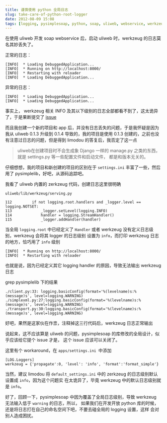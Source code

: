 ```yaml
---
title: 谨慎使用 python 全局日志
slug: take-care-of-python-root-logger
date: 2012-08-09 15:08
tags: [logging, pysimplesoap, python, soap, uliweb, webservice, werkzeug]
---
```


在使用 uliweb 开发 soap webservice 后，启动 uliweb 时，werkzeug 的日志莫名其妙丢失了。

正常的日志：

    [INFO]  * Loading DebuggedApplication...
    [INFO]  * Running on http://localhost:8000/
    [INFO]  * Restarting with reloader
    [INFO]  * Loading DebuggedApplication...

异常的日志：

    [INFO]  * Loading DebuggedApplication...
    [INFO]  * Loading DebuggedApplication...

事实上， werkzeug 相关 INFO 及其以下级别的日志全部都看不到了，这太诡异了，于是果断提交了 [issue][1]

而且我创建一个新的项目和 app 后，并没有日志丢失的问题，于是我怀疑是因为我从 uliweb 0.1.3 升级到 0.1.4 
导致的，我的项目是使用 0.1.3 创建的，之前也没有注意过日志的问题，但是得到 limodou 的答复后，我否定了这一点

> uliweb在创建项目时不会生成象 Django 一样的 manage.py 之类的东西，就是 settings.py 等一些配置文件和启动文件，
> 都是和版本无关的。

仔细想想，我的项目和新创建的项目的区别在于 `settings.ini` 丰富了一些，然后用了 pysimplelib，好吧，从源码追踪吧。

我看了 uliweb 内置的 zerkzeug 代码，创建日志这里很明确

`uliweb/lib/werkzeug/serving.py`

    112         if not logging.root.handlers and _logger.level == logging.NOTSET:
    113             _logger.setLevel(logging.INFO)
    114             handler = logging.StreamHandler()
    115             _logger.addHandler(handler)

当全局 `logging.root` 中已经定义了 `Handler` 或者 werkzeug 没有定义日志级别，werkzeug 会将其 logger 的日志级别
设置为 `info`，而打印 werkzeug 日志的地方，恰巧用了 `info` 级别

    [INFO]  * Running on http://localhost:8000/
    [INFO]  * Restarting with reloader

也就是说，因为已经定义其它 logging handler 的原因，导致无法输出 werkzeug 日志

grep pysimplelib 下的结果

    ./client.py:33: logging.basicConfig(format='%(levelname)s:%(message)s', level=logging.WARNING)
    ./simplexml.py:27:logging.basicConfig(format='%(levelname)s:%(message)s', level=logging.WARNING)
    ./transport.py:30:logging.basicConfig(format='%(levelname)s:%(message)s', level=logging.WARNING)

好吧，果然是这家伙在作祟，注释掉这三行代码后，werkzeug 日志正常输出

说起来，这不应该算是 uliweb 的问题，pysimplesoap 的库修改的全局设计，似乎应该给它提个 issue 才是，
这个 issue 应该可以关闭了。

这里有个 workaround，在 `apps/settings.ini `中添加

    [LOG.Loggers]
    werkzeug = {'propagate':0, 'level': 'info', 'format':'format_simple'}

当然，建议 limodou 将 `default_settings.ini` 中的 zerkzeug 的日志级别默认设置成 `info`，因为这个问题实
在太诡异了，毕竟 werkzeug 中的默认日志级别就是 `info`。

好了，回顾一下，pysimplesoap 中因为覆盖了全局日志级别，导致 werkzeug 无法输入低于 `warning` 的日志，所以，
如果我们在开发开放 python 库的时候，还是将日志打在自己的命名空间下吧，不要去碰全局的 logging 设置，这样
会对别人造成困扰。

[1]: https://github.com/limodou/uliweb/issues/2
